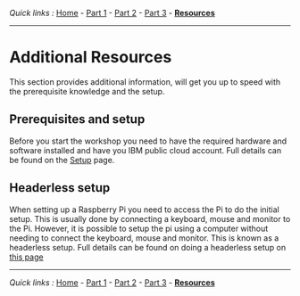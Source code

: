 *Quick links :*
[Home](/README.md) - [Part 1](/part1/README.md) - [Part 2](/part2/README.md) - [Part 3](/part3/README.md) - [**Resources**](/additionalResources/README.md)
***

# Additional Resources

This section provides additional information, will get you up to speed with the prerequisite knowledge and the setup.

## Prerequisites and setup

Before you start the workshop you need to have the required hardware and software installed and have you IBM public cloud account.  Full details can be found on the [Setup](/additionalResources/PREREQUISITES_AND_SETUP.md) page.

## Headerless setup

When setting up a Raspberry Pi you need to access the Pi to do the initial setup.  This is usually done by connecting a keyboard, mouse and monitor to the Pi.  However, it is possible to setup the pi using a computer without needing to connect the keyboard, mouse and monitor.  This is known as a headerless setup.  Full details can be found on doing a headerless setup on [this page](/additionalResources/HEADERLESS_SETUP.md)

***
*Quick links :*
[Home](/README.md) - [Part 1](/part1/README.md) - [Part 2](/part2/README.md) - [Part 3](/part3/README.md) - [**Resources**](/additionalResources/README.md)